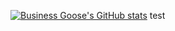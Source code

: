 [![Business Goose's GitHub stats](https://github-readme-stats.vercel.app/api?username=business-goose&show_icons=true&count_private=true&include_all_commits=true&theme=dark&hide_border=true)](https://www.github.com/business-goose) test
<!-- thanks nichtstudiocode for this !-->
